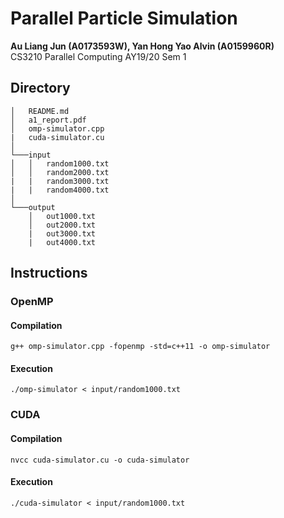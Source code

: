 # Parallel Particle Simulation
**Au Liang Jun (A0173593W), Yan Hong Yao Alvin (A0159960R)**  
CS3210 Parallel Computing AY19/20 Sem 1


## Directory
```
│   README.md
│   a1_report.pdf
│   omp-simulator.cpp
|   cuda-simulator.cu
│
└───input
│   │   random1000.txt
│   │   random2000.txt
|   |   random3000.txt
|   |   random4000.txt
│   
└───output
    │   out1000.txt
    │   out2000.txt
    |   out3000.txt
    |   out4000.txt
```
## Instructions
### OpenMP
#### Compilation
`g++ omp-simulator.cpp -fopenmp -std=c++11 -o omp-simulator`

#### Execution
`./omp-simulator < input/random1000.txt`

### CUDA
#### Compilation
`nvcc cuda-simulator.cu -o cuda-simulator`

#### Execution
`./cuda-simulator < input/random1000.txt`
